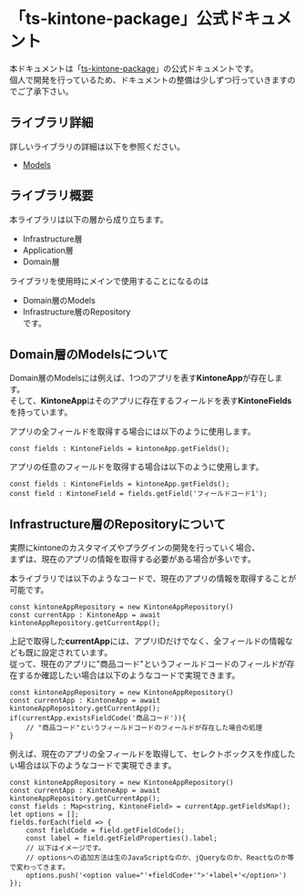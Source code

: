 #  「ts-kintone-package」公式ドキュメント

本ドキュメントは「[ts-kintone-package](https://github.com/ShunMitsuoka/ts-kintone-package)」の公式ドキュメントです。  
個人で開発を行っているため、ドキュメントの整備は少しずつ行っていきますのでご了承下さい。

## ライブラリ詳細 
詳しいライブラリの詳細は以下を参照ください。
* [Models](./Domain/Models/model.md)

## ライブラリ概要
  
本ライブラリは以下の層から成り立ちます。  
* Infrastructure層  
* Application層  
* Domain層  
  
ライブラリを使用時にメインで使用することになるのは  
* Domain層のModels  
* Infrastructure層のRepository  
です。

## Domain層のModelsについて

Domain層のModelsには例えば、1つのアプリを表す**KintoneApp**が存在します。  
そして、**KintoneApp**はそのアプリに存在するフィールドを表す**KintoneFields**を持っています。

アプリの全フィールドを取得する場合には以下のように使用します。
```JS
const fields : KintoneFields = kintoneApp.getFields();
```

アプリの任意のフィールドを取得する場合は以下のように使用します。
```JS
const fields : KintoneFields = kintoneApp.getFields();
const field : KintoneField = fields.getField('フィールドコード1');
```

## Infrastructure層のRepositoryについて

実際にkintoneのカスタマイズやプラグインの開発を行っていく場合、  
まずは、現在のアプリの情報を取得する必要がある場合が多いです。

本ライブラリでは以下のようなコードで、現在のアプリの情報を取得することが可能です。

```JS
const kintoneAppRepository = new KintoneAppRepository()
const currentApp : KintoneApp = await kintoneAppRepository.getCurrentApp();
```

上記で取得した**currentApp**には、アプリIDだけでなく、全フィールドの情報なども既に設定されています。  
従って、現在のアプリに"商品コード"というフィールドコードのフィールドが存在するか確認したい場合は以下のようなコードで実現できます。

```JS
const kintoneAppRepository = new KintoneAppRepository()
const currentApp : KintoneApp = await kintoneAppRepository.getCurrentApp();
if(currentApp.existsFieldCode('商品コード')){
    // "商品コード"というフィールドコードのフィールドが存在した場合の処理
}
```

例えば、現在のアプリの全フィールドを取得して、セレクトボックスを作成したい場合は以下のようなコードで実現できます。

```JS
const kintoneAppRepository = new KintoneAppRepository()
const currentApp : KintoneApp = await kintoneAppRepository.getCurrentApp();
const fields : Map<string, KintoneField> = currentApp.getFieldsMap();
let options = [];
fields.forEach(field => {
    const fieldCode = field.getFieldCode();
    const label = field.getFieldProperties().label;
    // 以下はイメージです。
    // optionsへの追加方法は生のJavaScriptなのか、jQueryなのか、Reactなのか等で変わってきます。
    options.push('<option value="'+fieldCode+'">'+label+'</option>')
});
```